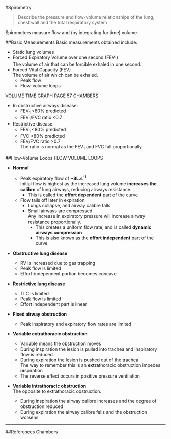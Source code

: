#Spirometry

> Describe the pressure and flow-volume relationships of the lung, chest wall and the total respiratory system


Spirometers measure flow and (by integrating for time) volume. 
 
 
 
##Basic Measurements
Basic measurements obtained include:
* Static lung volumes
* Forced Expiratory Volume over one second (FEV<sub>1</sub>)  
The volume of air that can be forcible exhaled in one second.
* Forced Vital Capacity (FEV)  
The volume of air which can be exhaled.
  * Peak flow
  * Flow-volume loops
 
 
 VOLUME TIME GRAPH PAGE 57 CHAMBERS

   * In obstructive airways disease:
     * FEV<sub>1</sub> <80% predicted
     * FEV<sub>1</sub>/FVC ratio <0.7
   * Restrictive disease:
     * FEV<sub>1</sub> <80% predicted
     * FVC <80% predicted
     * FEV/FVC ratio >0.7  
     The ratio is normal as the FEV<sub>1</sub> and FVC fall proportionally.
     
##Flow-Volume Loops
FLOW VOLUME LOOPS

* **Normal**
  * Peak expiratory flow of **~8L.s<sup>-1</sup>**  
  Initial flow is highest as the increased lung volume **increases the calibre** of lung airways, reducing airways resistance.
    * This is called the **effort dependent** part of the curve
  * Flow tails off later in expiration  
    * Lungs collapse, and airway calibre falls
    * Small airways are compressed  
    Any increase in expiratory pressure will increase airway resistance proportionally.
      * This creates a uniform flow rate, and is called **dynamic airways compression**
      * This is also known as the **effort independent** part of the curve
  
  
* **Obstructive lung disease**  
  * RV is increased due to gas trapping
  * Peak flow is limited
  * Effort-independent portion becomes concave
   
   
* **Restrictive lung disease**
  * TLC is limited
  * Peak flow is limited
  * Effort independent part is linear


* **Fixed airway obstruction**  
  * Peak inspiratory and expiratory flow rates are limited


* **Variable extrathoracic obstruction**  
  * Variable means the obstruction moves
  * During inspiration the lesion is pulled into trachea and inspiratory flow is reduced
  * During expiration the lesion is pushed out of the trachea  
  The way to remember this is an **extra**thoracic obstruction impedes **in**spiration
  * The reverse effect occurs in positive pressure ventilation


* **Variable intrathoracic obstruction**  
The opposite to extrathoracic obstruction.
  * During inspiration the airway calibre increases and the degree of obstruction reduced
  * During expiration the airway calibre falls and the obstruction worsens

---
##References
Chambers